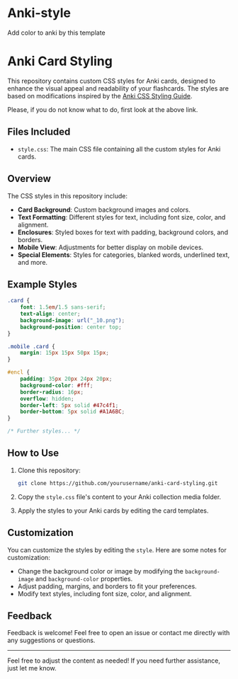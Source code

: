 # Anki-style
Add color to anki by this template 


# Anki Card Styling

This repository contains custom CSS styles for Anki cards, designed to enhance the visual appeal and readability of your
flashcards. The styles are based on modifications inspired by the [Anki CSS Styling Guide](https://www.tumblr.com/heibaibufen/162592016144/anki-css-styling-creating-beautiful-cards?redirect_to=%2Fheibaibufen%2F162592016144%2Fanki-css-styling-creating-beautiful-cards&source=blog_view_login_wall).

Please, if you do not know what to do, first look at the above link. 

## Files Included

- `style.css`: The main CSS file containing all the custom styles for Anki cards.

## Overview

The CSS styles in this  repository include:
- **Card Background**:  Custom background images and colors.
- **Text Formatting**:  Different styles for text, including font size, color, and alignment.
- **Enclosures**:       Styled boxes for text with padding, background colors, and borders.
- **Mobile View**:      Adjustments for better display on mobile devices.
- **Special Elements**: Styles for categories, blanked words, underlined text, and more.

## Example Styles

```css
.card {
    font: 1.5em/1.5 sans-serif;
    text-align: center;
    background-image: url("_10.png");
    background-position: center top;
}

.mobile .card {
    margin: 15px 15px 50px 15px;
}

#encl {
    padding: 35px 20px 24px 20px;
    background-color: #fff;
    border-radius: 16px;
    overflow: hidden;
    border-left: 5px solid #47c4f1;
    border-bottom: 5px solid #A1A6BC;
}

/* Further styles... */
```

## How to Use

1. Clone this repository:
   ```sh
   git clone https://github.com/yourusername/anki-card-styling.git
   ```

2. Copy the `style.css` file's content to your Anki collection media folder.
3. Apply the styles to your Anki cards by editing the card templates. 

## Customization

You can customize the styles by editing the `style`. Here are some notes for customization:
- Change the background color or image by modifying the `background-image` and `background-color` properties.
- Adjust padding, margins, and borders to fit your preferences.
- Modify text styles, including font size, color, and alignment.

## Feedback

Feedback is welcome! Feel free to open an issue or contact me directly with any suggestions or questions.

---

Feel free to adjust the content as needed! If you need further assistance, just let me know.
